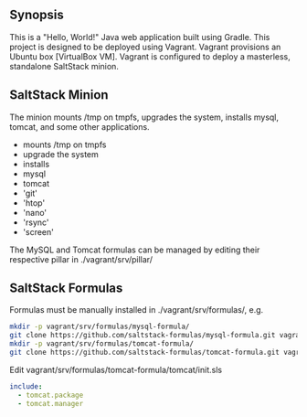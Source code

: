 ## Synopsis
This is a "Hello, World!" Java web application built using Gradle. This project is designed to be deployed using Vagrant. Vagrant provisions an Ubuntu box [VirtualBox VM]. Vagrant is configured to deploy a masterless, standalone SaltStack minion.

## SaltStack Minion
The minion mounts /tmp on tmpfs, upgrades the system, installs mysql, tomcat, and some other applications.
- mounts /tmp on tmpfs
- upgrade the system
- installs
 - mysql
 - tomcat
 - 'git'
 - 'htop'
 - 'nano'
 - 'rsync'
 - 'screen'
 
The MySQL and Tomcat formulas can be managed by editing their respective pillar in ./vagrant/srv/pillar/
 
## SaltStack Formulas
Formulas must be manually installed in ./vagrant/srv/formulas/, e.g.
```bash
mkdir -p vagrant/srv/formulas/mysql-formula/
git clone https://github.com/saltstack-formulas/mysql-formula.git vagrant/srv/formulas/mysql-formula/
mkdir -p vagrant/srv/formulas/tomcat-formula/
git clone https://github.com/saltstack-formulas/tomcat-formula.git vagrant/srv/formulas/tomcat-formula/
```

Edit vagrant/srv/formulas/tomcat-formula/tomcat/init.sls
```yaml
include:
  - tomcat.package
  - tomcat.manager
```